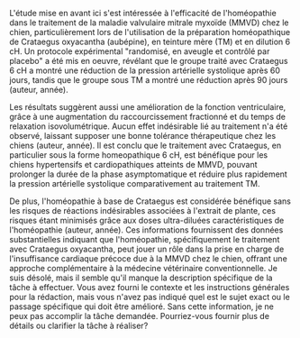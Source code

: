 L'étude mise en avant ici s'est intéressée à l'efficacité de l'homéopathie dans le traitement de la maladie valvulaire mitrale myxoïde (MMVD) chez le chien, particulièrement lors de l'utilisation de la préparation homéopathique de Crataegus oxyacantha (aubépine), en teinture mère (TM) et en dilution 6 cH. Un protocole expérimental "randomisé, en aveugle et contrôlé par placebo" a été mis en oeuvre, révélant que le groupe traité avec Crataegus 6 cH a montré une réduction de la pression artérielle systolique après 60 jours, tandis que le groupe sous TM a montré une réduction après 90 jours (auteur, année).

Les résultats suggèrent aussi une amélioration de la fonction ventriculaire, grâce à une augmentation du raccourcissement fractionné et du temps de relaxation isovolumétrique. Aucun effet indésirable lié au traitement n'a été observé, laissant supposer une bonne tolérance thérapeutique chez les chiens (auteur, année). Il est conclu que le traitement avec Crataegus, en particulier sous la forme homeopathique 6 cH, est bénéfique pour les chiens hypertensifs et cardiopathiques atteints de MMVD, pouvant prolonger la durée de la phase asymptomatique et réduire plus rapidement la pression artérielle systolique comparativement au traitement TM.

De plus, l'homéopathie à base de Crataegus est considérée bénéfique sans les risques de réactions indésirables associées à l'extrait de plante, ces risques étant minimisés grâce aux doses ultra-diluées caractéristiques de l'homéopathie (auteur, année). Ces informations fournissent des données substantielles indiquant que l'homéopathie, spécifiquement le traitement avec Crataegus oxyacantha, peut jouer un rôle dans la prise en charge de l'insuffisance cardiaque précoce due à la MMVD chez le chien, offrant une approche complémentaire à la médecine vétérinaire conventionnelle. Je suis désolé, mais il semble qu'il manque la description spécifique de la tâche à effectuer. Vous avez fourni le contexte et les instructions générales pour la rédaction, mais vous n'avez pas indiqué quel est le sujet exact ou le passage spécifique qui doit être amélioré. Sans cette information, je ne peux pas accomplir la tâche demandée. Pourriez-vous fournir plus de détails ou clarifier la tâche à réaliser?